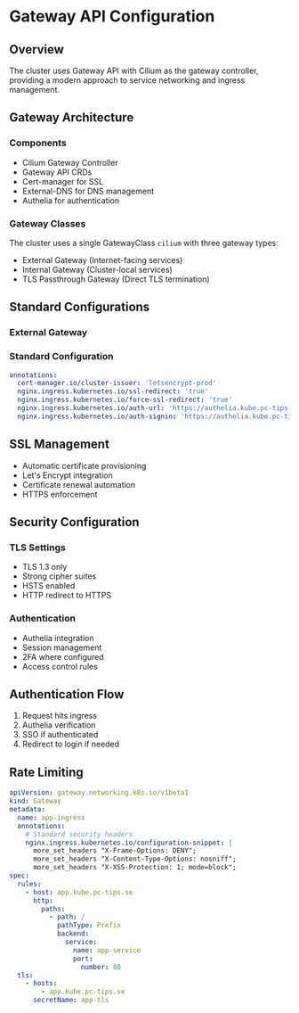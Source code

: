 # Gateway API Configuration

## Overview

The cluster uses Gateway API with Cilium as the gateway controller, providing a modern approach to service networking
and ingress management.

## Gateway Architecture

### Components

- Cilium Gateway Controller
- Gateway API CRDs
- Cert-manager for SSL
- External-DNS for DNS management
- Authelia for authentication

### Gateway Classes

The cluster uses a single GatewayClass `cilium` with three gateway types:

- External Gateway (Internet-facing services)
- Internal Gateway (Cluster-local services)
- TLS Passthrough Gateway (Direct TLS termination)

## Standard Configurations

### External Gateway

### Standard Configuration

```yaml
annotations:
  cert-manager.io/cluster-issuer: 'letsencrypt-prod'
  nginx.ingress.kubernetes.io/ssl-redirect: 'true'
  nginx.ingress.kubernetes.io/force-ssl-redirect: 'true'
  nginx.ingress.kubernetes.io/auth-url: 'https://authelia.kube.pc-tips.se/api/verify'
  nginx.ingress.kubernetes.io/auth-signin: 'https://authelia.kube.pc-tips.se/'
```

## SSL Management

- Automatic certificate provisioning
- Let's Encrypt integration
- Certificate renewal automation
- HTTPS enforcement

## Security Configuration

### TLS Settings

- TLS 1.3 only
- Strong cipher suites
- HSTS enabled
- HTTP redirect to HTTPS

### Authentication

- Authelia integration
- Session management
- 2FA where configured
- Access control rules

## Authentication Flow

1. Request hits ingress
2. Authelia verification
3. SSO if authenticated
4. Redirect to login if needed

## Rate Limiting

```yaml
apiVersion: gateway.networking.k8s.io/v1beta1
kind: Gateway
metadata:
  name: app-ingress
  annotations:
    # Standard security headers
    nginx.ingress.kubernetes.io/configuration-snippet: |
      more_set_headers "X-Frame-Options: DENY";
      more_set_headers "X-Content-Type-Options: nosniff";
      more_set_headers "X-XSS-Protection: 1; mode=block";
spec:
  rules:
    - host: app.kube.pc-tips.se
      http:
        paths:
          - path: /
            pathType: Prefix
            backend:
              service:
                name: app-service
                port:
                  number: 80
  tls:
    - hosts:
        - app.kube.pc-tips.se
      secretName: app-tls
```
